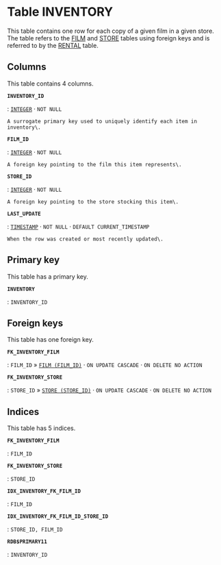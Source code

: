 # Table **INVENTORY**

This table contains one row for each copy of a given film in a given store\. The table refers to the [FILM](../../tables/film) and [STORE](../../tables/store) tables using foreign keys and is referred to by the [RENTAL](../../tables/rental) table\.

## Columns

This table contains 4 columns.

**`INVENTORY_ID`**

:   [`INTEGER`](https://firebirdsql.org/file/documentation/html/en/refdocs/fblangref40/firebird-40-language-reference.html#fblangref40-datatypes-inttypes) · `NOT NULL`

    A surrogate primary key used to uniquely identify each item in inventory\.

**`FILM_ID`**

:   [`INTEGER`](https://firebirdsql.org/file/documentation/html/en/refdocs/fblangref40/firebird-40-language-reference.html#fblangref40-datatypes-inttypes) · `NOT NULL`

    A foreign key pointing to the film this item represents\.

**`STORE_ID`**

:   [`INTEGER`](https://firebirdsql.org/file/documentation/html/en/refdocs/fblangref40/firebird-40-language-reference.html#fblangref40-datatypes-inttypes) · `NOT NULL`

    A foreign key pointing to the store stocking this item\.

**`LAST_UPDATE`**

:   [`TIMESTAMP`](https://firebirdsql.org/file/documentation/html/en/refdocs/fblangref40/firebird-40-language-reference.html#fblangref40-datatypes-datetime) · `NOT NULL` · `DEFAULT CURRENT_TIMESTAMP`

    When the row was created or most recently updated\.

## Primary key

This table has a primary key.

**`INVENTORY`**

:   `INVENTORY_ID`

## Foreign keys

This table has one foreign key.

**`FK_INVENTORY_FILM`**

:   `FILM_ID` » [`FILM (FILM_ID)`](../../tables/film) · `ON UPDATE CASCADE` · `ON DELETE NO ACTION`

**`FK_INVENTORY_STORE`**

:   `STORE_ID` » [`STORE (STORE_ID)`](../../tables/store) · `ON UPDATE CASCADE` · `ON DELETE NO ACTION`

## Indices

This table has 5 indices.

**`FK_INVENTORY_FILM`**

:   `FILM_ID`

**`FK_INVENTORY_STORE`**

:   `STORE_ID`

**`IDX_INVENTORY_FK_FILM_ID`**

:   `FILM_ID`

**`IDX_INVENTORY_FK_FILM_ID_STORE_ID`**

:   `STORE_ID, FILM_ID`

**`RDB$PRIMARY11`**

:   `INVENTORY_ID`
